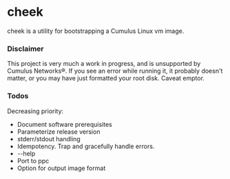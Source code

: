 cheek
=====

cheek is a utility for bootstrapping a Cumulus Linux vm image.

### Disclaimer
This project is very much a work in progress, and is unsupported by Cumulus Networks®.  If you see an error while running it, it probably doesn't matter, or you may have just formatted your root disk. Caveat emptor.

### Todos
Decreasing priority:
- Document software prerequisites
- Parameterize release version
- stderr/stdout handling
- Idempotency.  Trap and gracefully handle errors.
- --help
- Port to ppc
- Option for output image format
